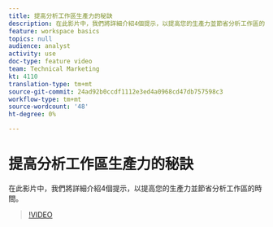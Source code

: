 ```yaml
---
title: 提高分析工作區生產力的秘訣
description: 在此影片中，我們將詳細介紹4個提示，以提高您的生產力並節省分析工作區的時間。
feature: workspace basics
topics: null
audience: analyst
activity: use
doc-type: feature video
team: Technical Marketing
kt: 4110
translation-type: tm+mt
source-git-commit: 24ad92b0ccdf1112e3ed4a0968cd47db757598c3
workflow-type: tm+mt
source-wordcount: '48'
ht-degree: 0%

---
```



# 提高分析工作區生產力的秘訣

在此影片中，我們將詳細介紹4個提示，以提高您的生產力並節省分析工作區的時間。

>[!VIDEO](https://video.tv.adobe.com/v/31157/?quality=12)
